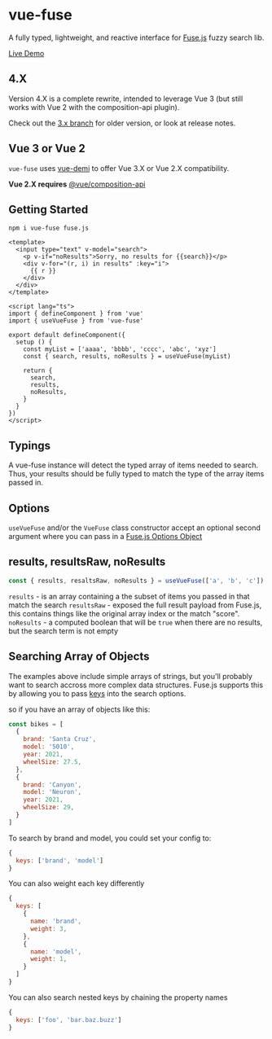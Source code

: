 # vue-fuse

A fully typed, lightweight, and reactive interface for [Fuse.js](https://fusejs.io/)
fuzzy search lib.

[Live Demo](https://vue-fuse-demo.netlify.app/)

## 4.X
Version 4.X is a complete rewrite, intended to leverage Vue 3 (but still works with Vue 2 with the composition-api plugin).

Check out the [3.x branch](https://github.com/shayneo/vue-fuse/tree/3.x) for older version, or look at release notes.

## Vue 3 or Vue 2
`vue-fuse` uses [vue-demi](https://www.npmjs.com/package/vue-demi) to offer
Vue 3.X or Vue 2.X compatibility.

**Vue 2.X requires** [@vue/composition-api](https://www.npmjs.com/package/@vue/composition-api)

## Getting Started
```
npm i vue-fuse fuse.js
```

```vue
<template>
  <input type="text" v-model="search">
    <p v-if="noResults">Sorry, no results for {{search}}</p>
    <div v-for="(r, i) in results" :key="i">
      {{ r }}
    </div>
  </div>
</template>

<script lang="ts">
import { defineComponent } from 'vue'
import { useVueFuse } from 'vue-fuse'

export default defineComponent({
  setup () {
    const myList = ['aaaa', 'bbbb', 'cccc', 'abc', 'xyz']
    const { search, results, noResults } = useVueFuse(myList)

    return {
      search,
      results,
      noResults,
    }
  }
})
</script>
```

## Typings
A vue-fuse instance will detect the typed array of items
needed to search. Thus, your results should be fully typed
to match the type of the array items passed in.

## Options
`useVueFuse` and/or the `VueFuse` class constructor accept an optional
second argument where you can pass in a [Fuse.js Options Object](https://fusejs.io/api/options.html)

## results, resultsRaw, noResults
```js
const { results, resaltsRaw, noResults } = useVueFuse(['a', 'b', 'c'])
```

`results` - is an array containing a the subset of items you passed in that match the search
`resultsRaw` - exposed the full result payload from Fuse.js, this contains things like the
original array index or the match "score".
`noResults` - a computed boolean that will be `true` when there are no results,
but the search term is not empty

## Searching Array of Objects
The examples above include simple arrays of strings, but you'll probably want to
search accross more complex data structures. Fuse.js supports this by allowing you to
pass [keys](https://fusejs.io/api/options.html#keys) into the search options.

so if you have an array of objects like this:
```js
const bikes = [
  {
    brand: 'Santa Cruz',
    model: '5010',
    year: 2021,
    wheelSize: 27.5,
  },
  {
    brand: 'Canyon',
    model: 'Neuron',
    year: 2021,
    wheelSize: 29,
  }
]
```

To search by brand and model, you could set your config to:
```js
{
  keys: ['brand', 'model']
}
```

You can also weight each key differently
```js
{
  keys: [
    {
      name: 'brand',
      weight: 3,
    },
    {
      name: 'model',
      weight: 1,
    }
  ]
}
```

You can also search nested keys by chaining the property names
```js
{
  keys: ['foo', 'bar.baz.buzz']
}
```
